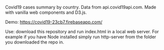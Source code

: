 Covid19 cases summary by country. Data from api.covid19api.com. Made with vanilla web components and D3.js.

Demo: https://covid19-23cb7.firebaseapp.com/

Use: download this repository and run index.html in a local web server. For example if you have Node installed simply run http-server from the folder you downloaded the repo in.
